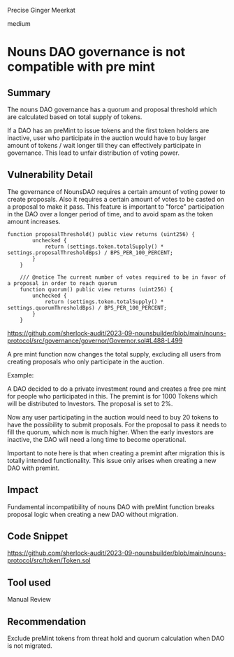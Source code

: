 Precise Ginger Meerkat

medium

# Nouns DAO governance is not compatible with pre mint

## Summary

The nouns DAO governance has a quorum and proposal threshold which are calculated based on total supply of tokens.

If a DAO has an preMint to issue tokens and the first token holders are inactive, user who participate in the auction would have to buy larger amount of tokens / wait longer till they can effectively participate in governance. 
This lead to unfair distribution of voting power.

## Vulnerability Detail

The governance of NounsDAO requires a certain amount of voting power to create proposals. Also it requires a certain amount of votes to be casted on a proposal to make it pass. 
This feature is important to "force" participation in the DAO over a longer period of time, and to avoid spam as the token amount increases.

```solidity
function proposalThreshold() public view returns (uint256) {
        unchecked {
            return (settings.token.totalSupply() * settings.proposalThresholdBps) / BPS_PER_100_PERCENT;
        }
    }

    /// @notice The current number of votes required to be in favor of a proposal in order to reach quorum
    function quorum() public view returns (uint256) {
        unchecked {
            return (settings.token.totalSupply() * settings.quorumThresholdBps) / BPS_PER_100_PERCENT;
        }
    }
```

https://github.com/sherlock-audit/2023-09-nounsbuilder/blob/main/nouns-protocol/src/governance/governor/Governor.sol#L488-L499

A pre mint function now changes the total supply, excluding all users from creating proposals who only participate in the auction.

Example:

A DAO decided to do a private investment round and creates a free pre mint for people who participated in this.
The premint is for 1000 Tokens which will be distributed to Investors. 
The proposal  is set to 2%.

Now any user participating in the auction would need to buy 20 tokens to have the possibility to submit proposals. 
For the proposal to pass it needs to fill the quorum, which now is much higher.
When the early investors are inactive, the DAO will need a long time to become operational. 

Important to note here is that when creating a premint after migration this is totally intended functionality.
This issue only arises when creating a new DAO with premint.

## Impact

Fundamental incompatibility of nouns DAO with preMint function breaks proposal logic when creating a new DAO without migration. 

## Code Snippet

https://github.com/sherlock-audit/2023-09-nounsbuilder/blob/main/nouns-protocol/src/token/Token.sol

## Tool used

Manual Review

## Recommendation

Exclude preMint tokens from threat hold and quorum calculation when DAO is not migrated.